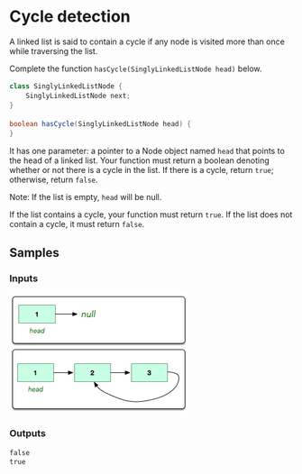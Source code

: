 # Cycle detection

A linked list is said to contain a cycle if any node is visited more than once while traversing the list.

Complete the function `hasCycle(SinglyLinkedListNode head)` below.

```java
class SinglyLinkedListNode {
    SinglyLinkedListNode next;
}

boolean hasCycle(SinglyLinkedListNode head) {
}
```

It has one parameter: a pointer to a Node object named `head` that points to the head of a linked list. Your function must return a boolean denoting whether or not there is a cycle in the list. If there is a cycle, return `true`; otherwise, return `false`.

Note: If the list is empty, `head` will be null.

If the list contains a cycle, your function must return `true`. If the list does not contain a cycle, it must return `false`.

## Samples

### Inputs

![Linked Lists](https://raw.githubusercontent.com/FabienLauf/code-at-home/master/img/linkedLists.png)

### Outputs

    false
    true
